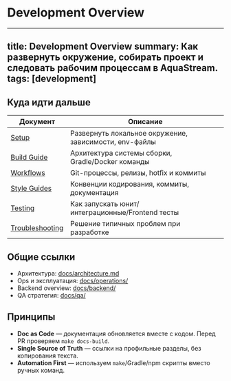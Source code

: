 # Development Overview

---
title: Development Overview
summary: Как развернуть окружение, собирать проект и следовать рабочим процессам в AquaStream.
tags: [development]
---

## Куда идти дальше

| Документ | Описание |
|----------|----------|
| [Setup](setup.md) | Развернуть локальное окружение, зависимости, env-файлы |
| [Build Guide](build-guide.md) | Архитектура системы сборки, Gradle/Docker команды |
| [Workflows](workflows.md) | Git-процессы, релизы, hotfix и коммиты |
| [Style Guides](style-guides.md) | Конвенции кодирования, коммиты, документация |
| [Testing](testing.md) | Как запускать юнит/интеграционные/Frontend тесты |
| [Troubleshooting](troubleshooting.md) | Решение типичных проблем при разработке |

## Общие ссылки

- Архитектура: [docs/architecture.md](../architecture.md)
- Ops и эксплуатация: [docs/operations/](../operations/README.md)
- Backend overview: [docs/backend/](../backend/README.md)
- QA стратегия: [docs/qa/](../qa/index.md)

## Принципы

- **Doc as Code** — документация обновляется вместе с кодом. Перед PR проверяем `make docs-build`.
- **Single Source of Truth** — ссылки на профильные разделы, без копирования текста.
- **Automation First** — используем `make`/Gradle/npm скрипты вместо ручных команд.
